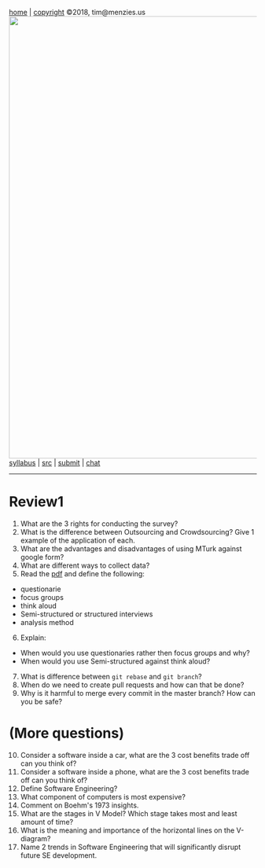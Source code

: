 [home](http://tiny.cc/seng18) |
[copyright](https://github.com/txt/seng18/blob/master/LICENSE.md) &copy;2018, tim&commat;menzies.us
<br>
[<img width=900 src="https://raw.githubusercontent.com/txt/seng18/master/img/banner.png">](http://tiny.cc/seng18)<br>
[syllabus](https://github.com/txt/seng18/blob/master/doc/syllabus.md) |
[src](https://github.com/txt/seng18/tree/master/src) |
[submit](http://tiny.cc/seng18give) |
[chat](https://seng18.slack.com/)


______


# Review1  


1. What are the 3 rights for conducting the survey?
2. What is the difference between Outsourcing and Crowdsourcing? Give 1 example of the application of each.
3. What are the advantages and disadvantages of using MTurk against google form?
4. What are different ways to collect data?
5. Read the [pdf](https://github.com/REU-SOS/HumanStudy/blob/master/handout.pdf) and define the following:
  - questionarie
  - focus groups
  - think aloud
  - Semi-structured or structured interviews
  - analysis method
6. Explain:
  - When would you use questionaries rather then focus groups and why?
  - When would you use Semi-structured against think aloud? 
7. What is difference between `git rebase` and `git branch`? 
8. When do we need to create pull requests and how can that be done?
9. Why is it harmful to merge every commit in the master branch? How can you be safe?

# (More questions)
10. Consider a software inside a car, what are the 3 cost benefits trade off can you think of?
11. Consider a software inside a phone, what are the 3 cost benefits trade off can you think of?
12. Define Software Engineering?
13. What component of computers is most expensive?
14. Comment on Boehm's 1973 insights.
15. What are the stages in V Model? Which stage takes most and least amount of time?
16. What is the meaning and importance of the horizontal lines on the V-diagram?
17. Name 2 trends in Software Engineering that will significantly disrupt future SE development.



